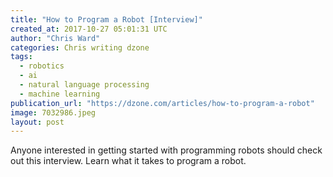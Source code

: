```yaml
---
title: "How to Program a Robot [Interview]"
created_at: 2017-10-27 05:01:31 UTC
author: "Chris Ward"
categories: Chris writing dzone
tags: 
  - robotics
  - ai
  - natural language processing
  - machine learning
publication_url: "https://dzone.com/articles/how-to-program-a-robot"
image: 7032986.jpeg
layout: post
---
```

Anyone interested in getting started with programming robots should check out this interview. Learn what it takes to program a robot.

